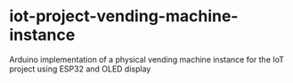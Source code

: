 # iot-project-vending-machine-instance
 Arduino implementation of a physical vending machine instance for the IoT project using ESP32 and OLED display
